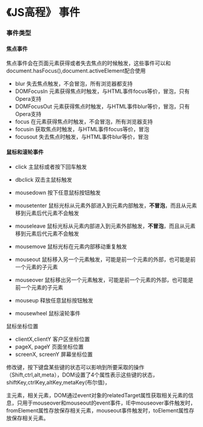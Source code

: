 # 《JS高程》 事件
### 事件类型
#### 焦点事件
焦点事件会在页面元素获得或者失去焦点的时候触发，这些事件可以和document.hasFocus(),document.activeElement配合使用

- blur 失去焦点触发，不会冒泡，所有浏览器都支持
- DOMFocusIn 元素获得焦点时触发，与HTML事件focus等价，冒泡，只有Opera支持
- DOMFocusOut 元素获得焦点时触发，与HTML事件blur等价，冒泡，只有Opera支持
- focus 在元素获得焦点时触发，不会冒泡，所有浏览器支持
- focusin 获取焦点时触发，与HTML事件focus等价，冒泡
- focusout 失去焦点时触发，与HTML事件blur等价，冒泡

#### 鼠标和滚轮事件
- click 主鼠标或者按下回车触发
- dbclick 双击主鼠标触发
- mousedown 按下任意鼠标按钮触发
- mousetenter 鼠标光标从元素外部进入到元素内部触发，**不冒泡**，而且从元素移到元素后代元素不会触发
- mouseleave 鼠标光标从元素内部进入到元素外部触发，**不冒泡**，而且从元素移到元素后代元素不会触发
- mousemove 鼠标光标在元素内部移动重复触发
- mouseout 鼠标移入另一个元素触发，可能是前一个元素的外部，也可能是前一个元素的子元素
- mouseover 鼠标移出另一个元素触发，可能是前一个元素的外部，也可能是前一个元素的子元素
- mouseup 释放任意鼠标按钮触发


- mousewheel 鼠标滚轮事件

鼠标坐标位置
- clientX,clientY 客户区坐标位置
- pageX, pageY 页面坐标位置
- screenX, screenY 屏幕坐标位置

修改键，按下键盘某些键的状态可以影响到所要采取的操作（Shift,ctrl,alt,meta），DOM设置了4个属性表示这些键的状态，shiftKey,ctrlKey,altKey,metaKey(布尔值)，

主元素，相关元素，DOM通过event对象的relatedTarget属性获取相关元素的信息，只用于mouseover和mouseout的event事件，IE中mouseover事件触发时，fromElement属性存放保存相关元素，mouseout事件触发时，toElement属性存放保存相关元素。 
